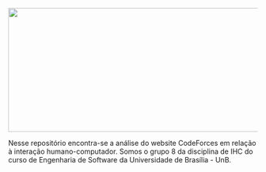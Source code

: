 <p align="center">
  <img width="700" height="250" src="https://github.com/IHC-2019-2/CodeForces/blob/master/codeforces_docs/images/codeforces.png">
</p>

Nesse repositório encontra-se a análise do website CodeForces em relação à interação humano-computador. Somos o grupo 8 da disciplina de IHC do curso de Engenharia de Software da Universidade de Brasília - UnB.
